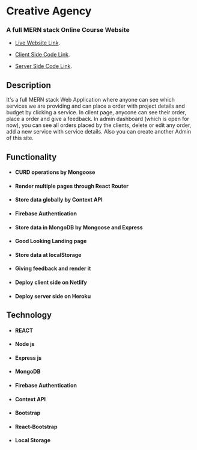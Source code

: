 
# Creative Agency
### A full MERN stack Online Course Website

* [Live Website Link](https://creative-agency-75c66.web.app/).

* [Client Side Code Link](https://github.com/sajib581/creative-agency-client).

* [Server Side Code Link](https://github.com/sajib581/creative-agenct-server).

## Description
It's a full MERN stack Web Application where anyone can see which services we are providing and can place a order with project details and budget by clicking a service. In cilent page, anycone can see their order, place a order and give a feedback. In admin dashboard (which is open for now), you can see all orders placed by the clients, delete or edit any order, add a new service with service details. Also you can create another Admin of this site.

## Functionality
- #### CURD operations by Mongoose
- #### Render multiple pages through React Router
- #### Store data globally by Context API
- #### Firebase Authentication
- #### Store data in MongoDB by Mongoose and Express
- #### Good Looking Landing page
- #### Store data at localStorage
- #### Giving feedback and render it
- #### Deploy client side on Netlify
- #### Deploy server side on Heroku

## Technology
- #### REACT
- #### Node js
- #### Express js
- #### MongoDB
- #### Firebase Authentication
- #### Context API
- #### Bootstrap<br />
- #### React-Bootstrap <br />
- #### Local Storage


